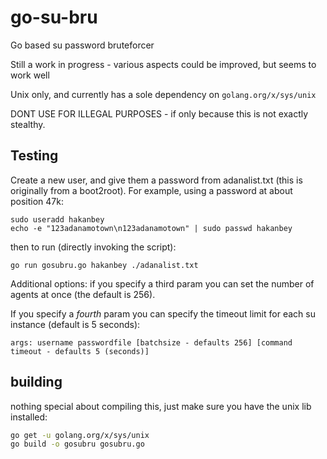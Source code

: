 # go-su-bru

Go based su password bruteforcer

Still a work in progress - various aspects could be improved, but seems to work well

Unix only, and currently has a sole dependency on `golang.org/x/sys/unix`

DONT USE FOR ILLEGAL PURPOSES - if only because this is not exactly stealthy.

## Testing

Create a new user, and give them a password from adanalist.txt (this is originally from a boot2root). For example, using a password at about position 47k:

```
sudo useradd hakanbey
echo -e "123adanamotown\n123adanamotown" | sudo passwd hakanbey
```

then to run (directly invoking the script):

`go run gosubru.go hakanbey ./adanalist.txt`

Additional options: if you specify a third param you can set the number of agents at once (the default is 256).

If you specify a *fourth* param you can specify the timeout limit for each su instance (default is 5 seconds):

`args: username passwordfile [batchsize - defaults 256] [command timeout - defaults 5 (seconds)]`

## building

nothing special about compiling this, just make sure you have the unix lib installed:

```bash
go get -u golang.org/x/sys/unix
go build -o gosubru gosubru.go
```
